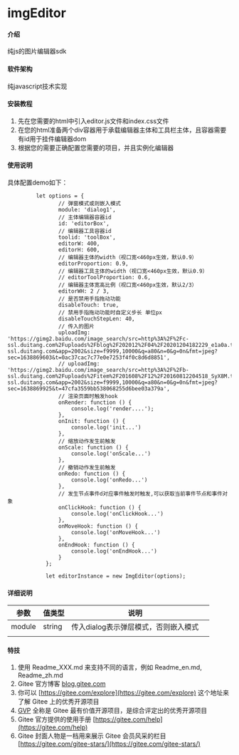 # imgEditor

#### 介绍
纯js的图片编辑器sdk

#### 软件架构
纯javascript技术实现


#### 安装教程

1. 先在您需要的html中引入editor.js文件和index.css文件
2. 在您的html准备两个div容器用于承载编辑器主体和工具栏主体，且容器需要有id用于挂件编辑器dom
3. 根据您的需要正确配置您需要的项目，并且实例化编辑器

#### 使用说明
具体配置demo如下：
```
         let options = {
                // 弹窗模式或则嵌入模式
                module: 'dialog1',
                // 主体编辑器容器id
                id: 'editorBox',
                // 编辑器工具容器id
                toolid: 'toolBox',
                editorW: 400,
                editorH: 600,
                // 编辑器主体的width（视口宽<460px生效，默认0.9）
                editorProportion: 0.9,
                // 编辑器工具主体的width（视口宽<460px生效，默认0.9）
                // editorToolProportion: 0.6,
                // 编辑器主体宽高比例（视口宽<460px生效，默认2/3）
                editorWH: 2 / 3,
                // 是否禁用手指拖动功能
                disableTouch: true,
                // 禁用手指拖动功能时自定义步长 单位px
                disableTouchStepLen: 40,
                // 传入的图片
                uploadImg: 'https://gimg2.baidu.com/image_search/src=http%3A%2F%2Fc-ssl.duitang.com%2Fuploads%2Fblog%2F202012%2F04%2F20201204182229_e1a0a.thumb.1000_0.jpeg&refer=http%3A%2F%2Fc-ssl.duitang.com&app=2002&size=f9999,10000&q=a80&n=0&g=0n&fmt=jpeg?sec=1638869603&t=0ac37cac7c77e0e7253f4f0c8d6d8851',
                // uploadImg: 'https://gimg2.baidu.com/image_search/src=http%3A%2F%2Fb-ssl.duitang.com%2Fuploads%2Fitem%2F201608%2F12%2F20160812204518_SyX8M.thumb.700_0.jpeg&refer=http%3A%2F%2Fb-ssl.duitang.com&app=2002&size=f9999,10000&q=a80&n=0&g=0n&fmt=jpeg?sec=1638869925&t=47cfa3559bb538068255d6bee03a379a',
                // 渲染页面时触发hook
                onRender: function () { 
                    console.log('render....');
                },
                onInit: function () { 
                    console.log('init...')
                },
                // 缩放动作发生前触发
                onScale: function () { 
                    console.log('onScale...')
                },
                // 撤销动作发生前触发
                onRedo: function () { 
                    console.log('onRedo...')
                },
                // 发生节点事件d对应事件触发时触发,可以获取当前事件节点和事件对象
                onClickHook: function () {
                    console.log('onClickHook...')
                },
                onMoveHook: function () {
                    console.log('onMoveHook...')
                },
                onEndHook: function () {
                    console.log('onEndHook...')
                }
            };

            let editorInstance = new ImgEditor(options);
```


#### 详细说明
|  参数 |  值类型 | 说明  |   |
|---|---|---|---|
| module |  string |  传入dialog表示弹层模式，否则嵌入模式 |   |
|   |   |   |   |





#### 特技

1.  使用 Readme\_XXX.md 来支持不同的语言，例如 Readme\_en.md, Readme\_zh.md
2.  Gitee 官方博客 [blog.gitee.com](https://blog.gitee.com)
3.  你可以 [https://gitee.com/explore](https://gitee.com/explore) 这个地址来了解 Gitee 上的优秀开源项目
4.  [GVP](https://gitee.com/gvp) 全称是 Gitee 最有价值开源项目，是综合评定出的优秀开源项目
5.  Gitee 官方提供的使用手册 [https://gitee.com/help](https://gitee.com/help)
6.  Gitee 封面人物是一档用来展示 Gitee 会员风采的栏目 [https://gitee.com/gitee-stars/](https://gitee.com/gitee-stars/)
